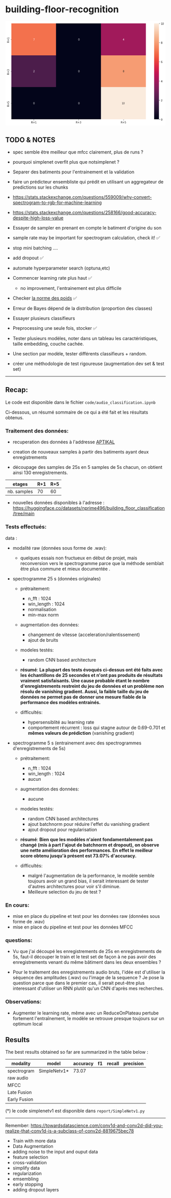 # building-floor-recognition

![](report/confusion.png)
## TODO & NOTES

* spec semble être meilleur que mfcc clairement, plus de runs ?

* pourquoi simplenet overfit plus que notsimplenet ?

* Separer des batiments pour l'entrainement et la validation

* faire un prédicteur ensembliste qui prédit en utilisant un aggregateur de predictions sur les chunks

* https://stats.stackexchange.com/questions/559009/why-convert-spectrogram-to-rgb-for-machine-learning

* https://stats.stackexchange.com/questions/258166/good-accuracy-despite-high-loss-value

* Essayer de sampler en prenant en compte le batiment d'origine du son

* sample rate may be important for spectrogram calculation, check it! ✅

* stop mini batching .... 

* add dropout ✅

* automate hyperparameter search (optuna,etc)


* Commencer learning rate plus haut ✅ 
	
	* no improvement, l'entrainement est plus difficile 

* Checker [la norme des poids](https://discuss.pytorch.org/t/how-to-check-for-vanishing-exploding-gradients/9019) ✅


* Erreur de Bayes dépend de la distribution (proportion des classes)

* Essayer plusieurs classifieurs 

* Preprocessing une seule fois, stocker ✅

* Tester plusieurs modèles, noter dans un tableau les caractéristiques, taille embedding, couche cachée.

* Une section par modèle, tester différents classifieurs + random.

* créer une méthodologie de test rigoureuse (augmentation dev set & test set)

----
## Recap:


Le code est disponible dans le fichier `code/audio_classification.ipynb`

Ci-dessous, un résumé sommaire de ce qui a été fait et les résultats obtenus.

### Traitement des  données:
	
* recuperation des données à l'addresse [APTIKAL](https://aptikal.imag.fr/~amini/Data.zip)

* creation de nouveaux samples à partir des batiments ayant deux enregistrements
* découpage des samples de 25s en 5 samples de 5s chacun, on obtient ainsi 130 enregistrements.

| etages     | R+1 | R+5 | 
|--------------|-----|-----|
| nb. samples  | 70  | 60  | 



* nouvelles données disponibles à l'adresse : https://huggingface.co/datasets/nprime496/building_floor_classification/tree/main


### Tests effectués:

data : 
	
* modalité raw (données sous forme de .wav):
	*  quelques essais non fructueux en début de projet, mais reconversion vers le spectrogramme parce que la méthode semblait être plus commune et mieux documentée .
	
* spectrogramme 25 s (données originales)
	* prétraitement:
		* n_fft : 1024
		* win_length : 1024
		* normalisation
		* min-max norm
	* augmentation des données:
		* changement de vitesse (acceleration/ralentissement) 
		* ajout de bruits
	* modeles testés: 
		* random CNN based architecture
	* **résumé**:
	**La plupart des tests évoqués ci-dessus ont été faits avec les échantillons de 25 secondes et n'ont pas produits de résultats vraiment satisfaisants. Une cause probable étant le  nombre d'enregistrements restreint du jeu de données et un problème non résolu de vanishing gradient. Aussi, la faible taille du jeu de données ne permet pas de donner une mesure fiable de la performance des modèles entrainés.**

	* difficultés:
		* hypersensiblité au learning rate
		* comportement récurrent : loss qui stagne autour de 0.69-0.701 et **mêmes valeurs de prédiction** (vanishing gradient)

* spectrogramme 5 s (entrainement avec des spectrogrammes d'enregistrements de 5s)
	* prétraitement:
		* n_fft : 1024
		* win_length : 1024
		* aucun
	* augmentation des données:
		* aucune
	* modeles testés: 
		* random CNN based architectures
		* ajout batchnorm pour réduire l'effet du vanishing gradient
		* ajout dropout pour regularisation
	* **résumé**:
	**Bien que les modèles n'aient fondamentalement pas changé (mis à part l'ajout de batchnorm et dropout), on observe une nette amélioration des performances. En effet le meilleur score obtenu jusqu'à présent est 73.07% d'accuracy.**

	* difficultés:
		* malgré l'augmentation de la performance, le modèle semble toujours avoir un grand bias, il serait interessant de tester d'autres architectures pour voir s'il diminue.
		* Meilleure selection du jeu de test ?


### En cours:

* mise en place du pipeline et test pour les données raw (données sous forme de .wav)
* mise en place du pipeline et test pour les données MFCC 

### questions:

* Vu que j'ai découpé les enregistrements de 25s en enregistrements de 5s, faut-il découper le train et le test set de façon à ne pas avoir des enregistrements venant du même bâtiment dans les deux ensembles ? 

* Pour le traitement des enregistrements audio bruts, l'idée est d'utiliser la séquence des amplitudes (.wav) ou l'image de la sequence ? Je pose la question parce que dans le premier cas, il serait peut-être plus interessant d'utiliser un RNN plutôt qu'un CNN d'après mes recherches.


### Observations:
	
* Augmenter le learning rate, même avec un ReduceOnPlateau pertube fortement l'entraînement, le modèle se retrouve presque toujours sur un optimum local

## Results

The best results obtained so far are summarized in the table below :

| modality     | model       | accuracy | f1 | recall | precision |
|--------------|-------------|----------|----|--------|-----------|
| spectrogram  | SimpleNetv1* | 73.07    |    |        |           |
| raw audio    |             |          |    |        |           |
| MFCC         |             |          |    |        |           |
| Late Fusion  |             |          |    |        |           |
| Early Fusion |             |          |    |        |           |


(*) le code simplenetv1 est disponible dans `report/SimpleNetv1.py`




-----
Remember:
https://towardsdatascience.com/conv1d-and-conv2d-did-you-realize-that-conv1d-is-a-subclass-of-conv2d-8819675bec78

* Train with more data
* Data Augmentation
* adding noise to the input and ouput data
* feature selection
* cross-validation
* simplify data
* regularization
* emsembling
* early stopping
* adding dropout layers
